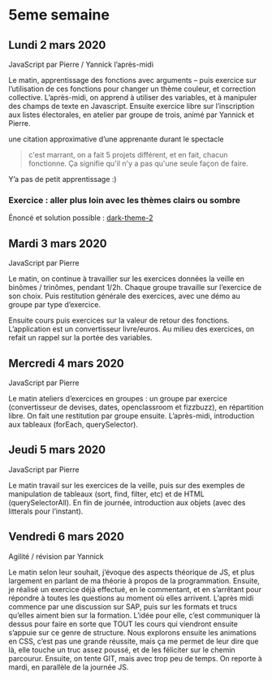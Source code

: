 # 5eme semaine

## Lundi 2 mars 2020

JavaScript par Pierre / Yannick l’après-midi

Le matin, apprentissage des fonctions avec arguments – puis exercice sur l’utilisation de ces fonctions pour changer un thème couleur, et correction collective. L’après-midi, on apprend à utiliser des variables, et à manipuler des champs de texte en Javascript. Ensuite exercice libre sur l’inscription aux listes électorales, en atelier par groupe de trois, animé par Yannick et Pierre.


une citation approximative d’une apprenante durant le spectacle
> c'est marrant, on a fait 5 projets différent, et en fait, chacun fonctionne. Ça signifie qu'il n'y a pas qu'une seule façon de faire.

Y’a pas de petit apprentissage :)

### Exercice : aller plus loin avec les thèmes clairs ou sombre
Énoncé et solution possible : [dark-theme-2](https://github.com/descodeuses/journal-promo-ada/tree/master/cours/exercices/javascript/dark-theme-2)

## Mardi 3 mars 2020

JavaScript par Pierre

Le matin, on continue à travailler sur les exercices données la veille en binômes / trinômes, pendant 1/2h. Chaque groupe travaille sur l’exercice de son choix. Puis restitution générale des exercices, avec une démo au groupe par type d’exercice.

Ensuite cours puis exercices sur la valeur de retour des fonctions. L’application est un convertisseur livre/euros. Au milieu des exercices, on refait un rappel sur la portée des variables.

## Mercredi 4 mars 2020

JavaScript par Pierre

Le matin ateliers d’exercices en groupes : un groupe par exercice (convertisseur de devises, dates, openclassroom et fizzbuzz), en répartition libre. On fait une restitution par groupe ensuite.
L’après-midi, introduction aux tableaux (forEach, querySelector).

## Jeudi 5 mars 2020

JavaScript par Pierre

Le matin travail sur les exercices de la veille, puis sur des exemples de manipulation de tableaux (sort, find, filter, etc) et de HTML (querySelectorAll). En fin de journée, introduction aux objets (avec des litterals pour l’instant).

## Vendredi  6 mars 2020

Agilité / révision par  Yannick

Le matin selon leur souhait, j’évoque des aspects théorique de JS, et plus largement en parlant de ma théorie à propos de la programmation. Ensuite, je réalisé un exercice déjà effectué, en le commentant, et en s’arrêtant pour répondre à toutes les questions au moment où elles arrivent.
L’après midi commence par une discussion sur SAP, puis sur les formats et trucs qu’elles aiment bien sur la formation. L’idée pour elle, c’est communiquer là dessus pour faire en sorte que TOUT les cours qui viendront ensuite s’appuie sur ce genre de structure. Nous explorons ensuite les animations en CSS, c’est pas une grande réussite, mais ça me permet de leur dire que là, elle touche un truc assez poussé, et de les féliciter sur le chemin parcourur. Ensuite, on tente GIT, mais avec trop peu de temps. On reporte à mardi, en parallèle de la journée JS.



